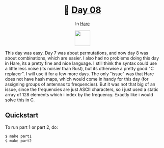 <h1 align="center">🎄 <a href="https://adventofcode.com/2023/day/8">Day 08</a></h1>
<p align="center">In <a href="https://harelang.org/">Hare</a></p>
<p align="center">
	<img src="https://harelang.org/mascot.png" width="50px">
</p>

This day was easy. Day 7 was about permutations, and now day 8 was about combinations, which are
easier. I also had no problems doing this day in Hare, its a pretty fine and nice language. I still
think the syntax could use a little less noise (its noisier than Rust), but its otherwise a pretty
good "C replacer". I will use it for a few more days. The only "issue" was that Hare does not have
hash maps, which would come in handy for this day (for assigning groups of antennas to frequencies).
But it was not that big of an issue, since the frequencies are just ASCII characters, so i just used
a static array of 128 elements which i index by the frequency. Exactly like i would solve this in C.

## Quickstart
To run part 1 or part 2, do:
```sh
$ make part1
$ make part2
```
